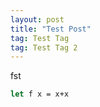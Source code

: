 ```yaml
---
layout: post
title: "Test Post"
tag: Test Tag
tag: Test Tag 2
---
```


fst

```ocaml
let f x = x+x
```